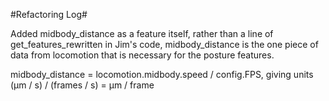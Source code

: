 #Refactoring Log#

Added midbody_distance as a feature itself, rather than a line of get_features_rewritten in Jim's code, midbody_distance is the one piece of data from locomotion that is necessary for the posture features.  

midbody_distance = locomotion.midbody.speed / config.FPS, giving units (&#181;m / s) / (frames / s) = &#181;m / frame
